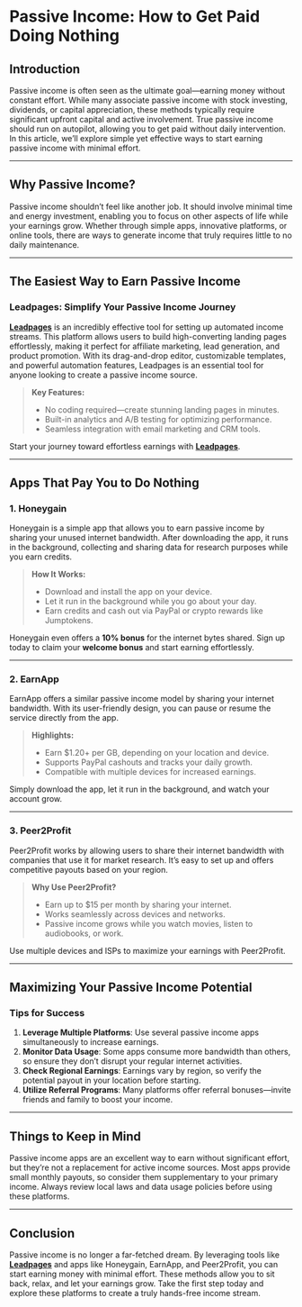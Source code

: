 # Passive Income: How to Get Paid Doing Nothing

## Introduction

Passive income is often seen as the ultimate goal—earning money without constant effort. While many associate passive income with stock investing, dividends, or capital appreciation, these methods typically require significant upfront capital and active involvement. True passive income should run on autopilot, allowing you to get paid without daily intervention. In this article, we’ll explore simple yet effective ways to start earning passive income with minimal effort.

---

## Why Passive Income?

Passive income shouldn’t feel like another job. It should involve minimal time and energy investment, enabling you to focus on other aspects of life while your earnings grow. Whether through simple apps, innovative platforms, or online tools, there are ways to generate income that truly requires little to no daily maintenance.

---

## The Easiest Way to Earn Passive Income

### **Leadpages: Simplify Your Passive Income Journey**

[**Leadpages**](https://bit.ly/LEadPages) is an incredibly effective tool for setting up automated income streams. This platform allows users to build high-converting landing pages effortlessly, making it perfect for affiliate marketing, lead generation, and product promotion. With its drag-and-drop editor, customizable templates, and powerful automation features, Leadpages is an essential tool for anyone looking to create a passive income source.

> **Key Features:**
> - No coding required—create stunning landing pages in minutes.
> - Built-in analytics and A/B testing for optimizing performance.
> - Seamless integration with email marketing and CRM tools.

Start your journey toward effortless earnings with [**Leadpages**](https://bit.ly/LEadPages).

---

## Apps That Pay You to Do Nothing

### **1. Honeygain**

Honeygain is a simple app that allows you to earn passive income by sharing your unused internet bandwidth. After downloading the app, it runs in the background, collecting and sharing data for research purposes while you earn credits.

> **How It Works:**
> - Download and install the app on your device.
> - Let it run in the background while you go about your day.
> - Earn credits and cash out via PayPal or crypto rewards like Jumptokens.

Honeygain even offers a **10% bonus** for the internet bytes shared. Sign up today to claim your **welcome bonus** and start earning effortlessly.

---

### **2. EarnApp**

EarnApp offers a similar passive income model by sharing your internet bandwidth. With its user-friendly design, you can pause or resume the service directly from the app.

> **Highlights:**
> - Earn $1.20+ per GB, depending on your location and device.
> - Supports PayPal cashouts and tracks your daily growth.
> - Compatible with multiple devices for increased earnings.

Simply download the app, let it run in the background, and watch your account grow.

---

### **3. Peer2Profit**

Peer2Profit works by allowing users to share their internet bandwidth with companies that use it for market research. It’s easy to set up and offers competitive payouts based on your region.

> **Why Use Peer2Profit?**
> - Earn up to $15 per month by sharing your internet.
> - Works seamlessly across devices and networks.
> - Passive income grows while you watch movies, listen to audiobooks, or work.

Use multiple devices and ISPs to maximize your earnings with Peer2Profit.

---

## Maximizing Your Passive Income Potential

### **Tips for Success**
1. **Leverage Multiple Platforms**: Use several passive income apps simultaneously to increase earnings.
2. **Monitor Data Usage**: Some apps consume more bandwidth than others, so ensure they don’t disrupt your regular internet activities.
3. **Check Regional Earnings**: Earnings vary by region, so verify the potential payout in your location before starting.
4. **Utilize Referral Programs**: Many platforms offer referral bonuses—invite friends and family to boost your income.

---

## Things to Keep in Mind

Passive income apps are an excellent way to earn without significant effort, but they’re not a replacement for active income sources. Most apps provide small monthly payouts, so consider them supplementary to your primary income. Always review local laws and data usage policies before using these platforms.

---

## Conclusion

Passive income is no longer a far-fetched dream. By leveraging tools like [**Leadpages**](https://bit.ly/LEadPages) and apps like Honeygain, EarnApp, and Peer2Profit, you can start earning money with minimal effort. These methods allow you to sit back, relax, and let your earnings grow. Take the first step today and explore these platforms to create a truly hands-free income stream.
